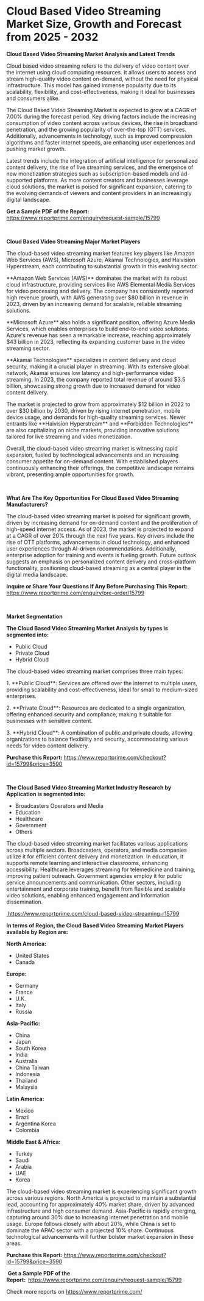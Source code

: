 <p><h1>Cloud Based Video Streaming Market Size, Growth and Forecast from 2025 - 2032</h1></p><p><strong>Cloud Based Video Streaming Market Analysis and Latest Trends</strong></p>
<p><p>Cloud based video streaming refers to the delivery of video content over the internet using cloud computing resources. It allows users to access and stream high-quality video content on-demand, without the need for physical infrastructure. This model has gained immense popularity due to its scalability, flexibility, and cost-effectiveness, making it ideal for businesses and consumers alike.</p><p>The Cloud Based Video Streaming Market is expected to grow at a CAGR of 7.00% during the forecast period. Key driving factors include the increasing consumption of video content across various devices, the rise in broadband penetration, and the growing popularity of over-the-top (OTT) services. Additionally, advancements in technology, such as improved compression algorithms and faster internet speeds, are enhancing user experiences and pushing market growth.</p><p>Latest trends include the integration of artificial intelligence for personalized content delivery, the rise of live streaming services, and the emergence of new monetization strategies such as subscription-based models and ad-supported platforms. As more content creators and businesses leverage cloud solutions, the market is poised for significant expansion, catering to the evolving demands of viewers and content providers in an increasingly digital landscape.</p></p>
<p><strong>Get a Sample PDF of the Report:&nbsp;</strong> <a href="https://www.reportprime.com/enquiry/request-sample/15799?utm_campaign=3454&utm_medium=2&utm_source=Github&utm_content=ia&utm_term=20032025&utm_id=cloud-based-video-streaming">https://www.reportprime.com/enquiry/request-sample/15799</a></p>
<p>&nbsp;</p>
<p><strong>Cloud Based Video Streaming Major Market Players</strong></p>
<p><p>The cloud-based video streaming market features key players like Amazon Web Services (AWS), Microsoft Azure, Akamai Technologies, and Haivision Hyperstream, each contributing to substantial growth in this evolving sector.</p><p>**Amazon Web Services (AWS)** dominates the market with its robust cloud infrastructure, providing services like AWS Elemental Media Services for video processing and delivery. The company has consistently reported high revenue growth, with AWS generating over $80 billion in revenue in 2023, driven by an increasing demand for scalable, reliable streaming solutions.</p><p>**Microsoft Azure** also holds a significant position, offering Azure Media Services, which enables enterprises to build end-to-end video solutions. Azure's revenue has seen a remarkable increase, reaching approximately $43 billion in 2023, reflecting its expanding customer base in the video streaming sector.</p><p>**Akamai Technologies** specializes in content delivery and cloud security, making it a crucial player in streaming. With its extensive global network, Akamai ensures low latency and high-performance video streaming. In 2023, the company reported total revenue of around $3.5 billion, showcasing strong growth due to increased demand for video content delivery.</p><p>The market is projected to grow from approximately $12 billion in 2022 to over $30 billion by 2030, driven by rising internet penetration, mobile device usage, and demands for high-quality streaming services. Newer entrants like **Haivision Hyperstream** and **Forbidden Technologies** are also capitalizing on niche markets, providing innovative solutions tailored for live streaming and video monetization.</p><p>Overall, the cloud-based video streaming market is witnessing rapid expansion, fueled by technological advancements and an increasing consumer appetite for on-demand content. With established players continuously enhancing their offerings, the competitive landscape remains vibrant, presenting ample opportunities for growth.</p></p>
<p>&nbsp;</p>
<p><strong>What Are The Key Opportunities For Cloud Based Video Streaming Manufacturers?</strong></p>
<p><p>The cloud-based video streaming market is poised for significant growth, driven by increasing demand for on-demand content and the proliferation of high-speed internet access. As of 2023, the market is projected to expand at a CAGR of over 20% through the next five years. Key drivers include the rise of OTT platforms, advancements in cloud technology, and enhanced user experiences through AI-driven recommendations. Additionally, enterprise adoption for training and events is fueling growth. Future outlook suggests an emphasis on personalized content delivery and cross-platform functionality, positioning cloud-based streaming as a central player in the digital media landscape.</p></p>
<p><strong>Inquire or Share Your Questions If Any Before Purchasing This Report:</strong> <a href="https://www.reportprime.com/enquiry/pre-order/15799?utm_campaign=3454&utm_medium=2&utm_source=Github&utm_content=ia&utm_term=20032025&utm_id=cloud-based-video-streaming">https://www.reportprime.com/enquiry/pre-order/15799</a></p>
<p>&nbsp;</p>
<p><strong>Market Segmentation</strong></p>
<p><strong>The Cloud Based Video Streaming Market Analysis by types is segmented into:</strong></p>
<p><ul><li>Public Cloud</li><li>Private Cloud</li><li>Hybrid Cloud</li></ul></p>
<p><p>The cloud-based video streaming market comprises three main types: </p><p>1. **Public Cloud**: Services are offered over the internet to multiple users, providing scalability and cost-effectiveness, ideal for small to medium-sized enterprises.</p><p>  </p><p>2. **Private Cloud**: Resources are dedicated to a single organization, offering enhanced security and compliance, making it suitable for businesses with sensitive content.</p><p>3. **Hybrid Cloud**: A combination of public and private clouds, allowing organizations to balance flexibility and security, accommodating various needs for video content delivery.</p></p>
<p><strong>Purchase this Report:&nbsp;</strong><a href="https://www.reportprime.com/checkout?id=15799&price=3590&utm_campaign=3454&utm_medium=2&utm_source=Github&utm_content=ia&utm_term=20032025&utm_id=cloud-based-video-streaming">https://www.reportprime.com/checkout?id=15799&price=3590</a></p>
<p>&nbsp;</p>
<p><strong>The Cloud Based Video Streaming Market Industry Research by Application is segmented into:</strong></p>
<p><ul><li>Broadcasters Operators and Media</li><li>Education</li><li>Healthcare</li><li>Government</li><li>Others</li></ul></p>
<p><p>The cloud-based video streaming market facilitates various applications across multiple sectors. Broadcasters, operators, and media companies utilize it for efficient content delivery and monetization. In education, it supports remote learning and interactive classrooms, enhancing accessibility. Healthcare leverages streaming for telemedicine and training, improving patient outreach. Government agencies employ it for public service announcements and communication. Other sectors, including entertainment and corporate training, benefit from flexible and scalable video solutions, enabling enhanced engagement and information dissemination.</p></p>
<p><a href="https://www.reportprime.com/cloud-based-video-streaming-r15799?utm_campaign=3454&utm_medium=2&utm_source=Github&utm_content=ia&utm_term=20032025&utm_id=cloud-based-video-streaming">&nbsp;https://www.reportprime.com/cloud-based-video-streaming-r15799</a></p>
<p><strong>In terms of Region, the Cloud Based Video Streaming Market Players available by Region are:</strong></p>
<p>
    <p> <strong> North America: </strong>
        <ul>
            <li>United States</li>
            <li>Canada</li>
        </ul>
        </p> 
    <p> <strong> Europe: </strong>
        <ul>
            <li>Germany</li>
            <li>France</li>
            <li>U.K.</li>
            <li>Italy</li>
            <li>Russia</li>
        </ul>
        </p> 
    <p> <strong> Asia-Pacific: </strong>
        <ul>
            <li>China</li>
            <li>Japan</li>
            <li>South Korea</li>
            <li>India</li>
            <li>Australia</li>
            <li>China Taiwan</li>
            <li>Indonesia</li>
            <li>Thailand</li>
            <li>Malaysia</li>
        </ul>
        </p> 
    <p> <strong> Latin America: </strong>
        <ul>
            <li>Mexico</li>
            <li>Brazil</li>
            <li>Argentina Korea</li>
            <li>Colombia</li>
        </ul>
        </p> 
    <p> <strong> Middle East & Africa: </strong>
        <ul>
            <li>Turkey</li>
            <li>Saudi</li>
            <li>Arabia</li>
            <li>UAE</li>
            <li>Korea</li>
        </ul>
    </p>
    </p>
<p><p>The cloud-based video streaming market is experiencing significant growth across various regions. North America is projected to maintain a substantial lead, accounting for approximately 40% market share, driven by advanced infrastructure and high consumer demand. Asia-Pacific is rapidly emerging, capturing around 30% due to increasing internet penetration and mobile usage. Europe follows closely with about 20%, while China is set to dominate the APAC sector with a projected 10% share. Continuous technological advancements will further bolster market expansion in these areas.</p></p>
<p><strong>Purchase this Report: </strong><a href="https://www.reportprime.com/checkout?id=15799&price=3590&utm_campaign=3454&utm_medium=2&utm_source=Github&utm_content=ia&utm_term=20032025&utm_id=cloud-based-video-streaming">https://www.reportprime.com/checkout?id=15799&price=3590</a></p>
<p>&nbsp;<strong>Get a Sample PDF of the Report:&nbsp;&nbsp;</strong><a href="https://www.reportprime.com/enquiry/request-sample/15799?utm_campaign=3454&utm_medium=2&utm_source=Github&utm_content=ia&utm_term=20032025&utm_id=cloud-based-video-streaming">https://www.reportprime.com/enquiry/request-sample/15799</a></p>
<p><strong></strong></p>
<p>Check more reports on <a href="https://www.reportprime.com/?utm_campaign=3454&utm_medium=2&utm_source=Github&utm_content=ia&utm_term=20032025&utm_id=cloud-based-video-streaming">https://www.reportprime.com/</a></p>